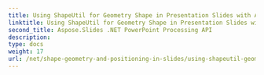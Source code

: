 ```yaml
---
title: Using ShapeUtil for Geometry Shape in Presentation Slides with Aspose.Slides
linktitle: Using ShapeUtil for Geometry Shape in Presentation Slides with Aspose.Slides
second_title: Aspose.Slides .NET PowerPoint Processing API
description: 
type: docs
weight: 17
url: /net/shape-geometry-and-positioning-in-slides/using-shapeutil-geometry-shape/
---
```

